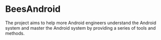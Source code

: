 # BeesAndroid
The project aims to help more Android engineers understand the Android system and master the Android system by providing a series of tools and methods.
